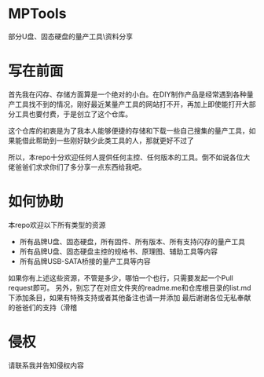 # MPTools
部分U盘、固态硬盘的量产工具\资料分享

# 写在前面
首先我在闪存、存储方面算是一个绝对的小白。在DIY制作产品是经常遇到各种量产工具找不到的情况，刚好最近某量产工具的网站打不开，再加上即使能打开大部分工具也要付费，于是创立了这个仓库。

这个仓库的初衷是为了我本人能够便捷的存储和下载一些自己搜集的量产工具，如果能借此帮助到一些刚好缺少此类工具的人，那就更好不过了

所以，本repo十分欢迎任何人提供任何主控、任何版本的工具。倒不如说各位大佬爸爸们求求你们了多分享一点东西给我吧。

# 如何协助
本repo欢迎以下所有类型的资源
* 所有品牌U盘、固态硬盘，所有固件、所有版本、所有支持闪存的量产工具
* 所有品牌U盘、固态硬盘主控的规格书、原理图、辅助工具等内容
* 所有品牌USB-SATA桥接的量产工具等内容

如果你有上述这些资源，不管是多少，哪怕一个也行，只需要发起一个Pull request即可。
另外，别忘了在对应文件夹的readme.me和仓库根目录的list.md下添加条目，如果有特殊支持或者其他备注也请一并添加
最后谢谢各位无私奉献的爸爸们的支持（滑稽

# 侵权
请联系我并告知侵权内容
